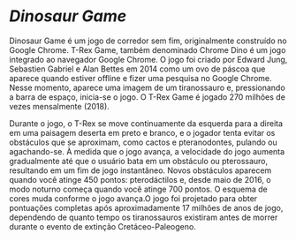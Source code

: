 # __*Dinosaur Game*__


Dinosaur Game é um jogo de corredor sem fim, originalmente construído no Google Chrome.
T-Rex Game, também denominado Chrome Dino é um jogo integrado ao navegador Google Chrome. O jogo foi criado por Edward Jung, Sebastien Gabriel e Alan Bettes em 2014 como um ovo de páscoa que aparece quando estiver offline e fizer uma pesquisa no Google Chrome. Nesse momento, aparece uma imagem de um tiranossauro e, pressionando a barra de espaço, inicia-se o jogo. O T-Rex Game é jogado 270 milhões de vezes mensalmente (2018).

Durante o jogo, o T-Rex se move continuamente da esquerda para a direita em uma paisagem deserta em preto e branco, e o jogador tenta evitar os obstáculos que se aproximam, como cactos e pteranodontes, pulando ou agachando-se. À medida que o jogo avança, a velocidade do jogo aumenta gradualmente até que o usuário bata em um obstáculo ou pterossauro, resultando em um fim de jogo instantâneo. Novos obstáculos aparecem quando você atinge 450 pontos: pterodáctilos e, desde maio de 2016, o modo noturno começa quando você atinge 700 pontos. O esquema de cores muda conforme o jogo avança.O jogo foi projetado para obter pontuações completas após aproximadamente 17 milhões de anos de jogo, dependendo de quanto tempo os tiranossauros existiram antes de morrer durante o evento de extinção Cretáceo-Paleogeno. 